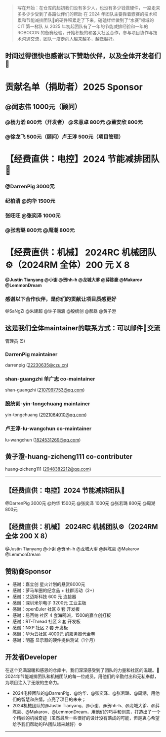 > 写在开始：在仓库的起初我们没有多少人，也没有多少钱做硬件，一路走来多多少少受到了各路伙伴们的帮助
> 在 2024 年团队主要靠着嵌赛的技术积累和节能减排团队🌱的硬件积累走了下来，磕磕绊绊做到了“水赛”领域的 CIT 第一梯队
> 从 2025 年初起团队有了一年的节能减排经验和一年的 ROBOCON 的备赛经验，开始积极的和各大社区合作，参与项目协作与技术沟通交流，团队一度走向人越来越多，越做越好。

## 时间过得很快也感谢以下赞助伙伴，以及全体开发者们🙏

# 贡献名单（捐助者）2025 Sponsor 
## @闻志伟 1000元（顾问）
### @杨力滔 800元（开发者） @朱意卓 800元 @董安欣 800元
### @徐龙飞 500元（顾问）卢王淳 500元（项目管理）
# 【经费直供：电控】2024 节能减排团队🌱
### @DarrenPig 3000元 
### 纪柏清 @灼华 1500元 
### 张旺旺 @张奕泽 1000元
### @张若璐 800元 @周潮 800元
# 【经费直供：机械】 2024RC 机械团队⚙️（2024RM 全体）200 元 X 8
#### @Justin Tianyang @小谢 @贺hh-h @龙城大爹 @薛陈豪 @Makarov @LemmonDream 

### 感谢以下合作伙伴，是你们的贡献让项目质感更好
@SaNgZi   @朱建超  @许子涵涵  @殷统创  @郝磊  @黄子澄 

## 这是我们全体maintainer的联系方式：可以邮件📧交流
管理员 (5) 

### DarrenPig   maintainer
darrenpig (22230635@czu.cn)
 
### shan-guangzhi 单广志  co-maintainer
shan-guangzhi (2107997753@qq.com)
 
### 殷统创-yin-tongchuang	maintainer
yin-tongchuang (2921064010@qq.com)

### 卢王淳-lu-wangchun	 co-maintainer
lu-wangchun (1824531269@qq.com)
 
## 黄子澄-huang-zicheng111	co-contributer
huang-zicheng111 (2948382212@qq.com)

---

## 【经费直供：电控】2024 节能减排团队🌱
@DarrenPig 3000元 @灼华 1500元 @张奕泽 1000元 @张若璐 800元 @周潮 800元

## 【经费直供：机械】 2024RC 机械团队⚙️（2024RM 全体 200 X 8）
 @Justin Tianyang @小谢 @贺hh-h @龙城大爹 @薛陈豪 @Makarov @LemmonDream

## 赞助商Sponsor
-  感谢：嘉立创 星火计划的悬赏8000元
-  感谢：萝马车圈的纪念品 + 社群活动（2+）
-  感谢：艾迈斯科技 600 元 连接器
-  感谢：深圳米尔电子 3200元 工业主板
-  感谢：openEuler 社区  8 套 开发板
-  感谢：易百纳 社区 4 套海鸥派，1500的嘉立创打板
-  感谢：RT-Thread 社区 3 套 开发板
-  感谢：NXP 社区 2 套 开发板
-  感谢：华为云社区 4000元 的服务器代金卷
-  感谢：明基 显示器的硬件提供测试（1个月）

## 开发者Developer

在这个充满温暖和感恩的仓库中，我们深深感受到了团队的力量和社区的温暖。🌱 2024年节能减排团队和机械团队的每一位成员，用他们的辛勤付出和无私奉献，为项目注入了无限的生命力。
- 2024电控团队的@DarrenPig、@灼华、@张奕泽、@张若璐、@周潮，用他们的智慧和热情，点亮了项目的未来；
- 2024机械团队的@Justin Tianyang、@小谢、@贺hh-h、@龙城大爹、@薛陈豪、@Makarov、@LemmonDream，用他们的巧手和创意，打造出了一个个精妙的机械奇迹（虽然最后一些很好的设计没有落成的可能，但是衷心希望给予我们帮助的FA团队越来越好）⚙️
---

<picture>
  <source media="(prefers-color-scheme: dark)" srcset="https://user-images.githubusercontent.com/25423296/163456776-7f95b81a-f1ed-45f7-b7ab-8fa810d529fa.png">
  <source media="(prefers-color-scheme: light)" srcset="https://user-images.githubusercontent.com/25423296/163456779-a8556205-d0a5-45e2-ac17-42d089e3c3f8.png">
</picture>